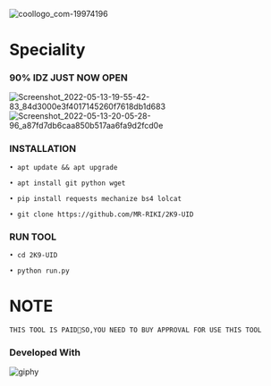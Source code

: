 ![coollogo_com-19974196](https://user-images.githubusercontent.com/104522915/168533396-fb7d2a82-a264-457b-a74e-c41fb9fa1149.png)

# Speciality
### 90% IDZ JUST NOW OPEN
![Screenshot_2022-05-13-19-55-42-83_84d3000e3f4017145260f7618db1d683](https://user-images.githubusercontent.com/104522915/168301774-42367c20-9faa-4d53-ad7c-8e200ac041fc.jpg)
![Screenshot_2022-05-13-20-05-28-96_a87fd7db6caa850b517aa6fa9d2fcd0e](https://user-images.githubusercontent.com/104522915/168301828-47d9e971-5fc9-4ea6-b2cc-d223f1d16141.jpg)
### INSTALLATION

```• apt update && apt upgrade```

```• apt install git python wget```

```• pip install requests mechanize bs4 lolcat```

```• git clone https://github.com/MR-RIKI/2K9-UID```

### RUN TOOL

```• cd 2K9-UID```

```• python run.py```

# NOTE

```THIS TOOL IS PAID💌SO,YOU NEED TO BUY APPROVAL FOR USE THIS TOOL```

### Developed With

![giphy](https://user-images.githubusercontent.com/104522915/166131703-895d90fb-0a00-4d44-83b1-c6a32f3f609b.gif)
